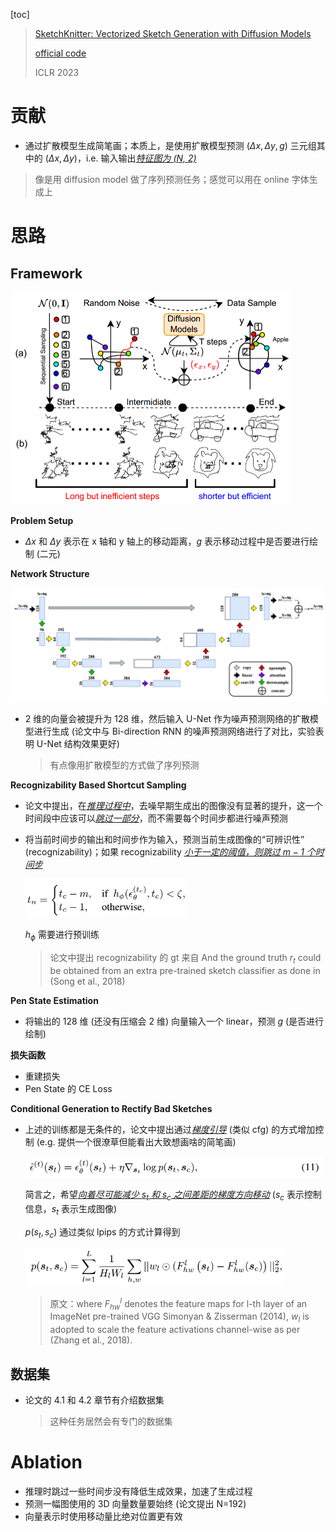 [toc]

> [SketchKnitter: Vectorized Sketch Generation with Diffusion Models](https://openreview.net/pdf?id=4eJ43EN2g6l)
>
> [official code](https://github.com/wangqiang9/SketchKnitter?tab=readme-ov-file)
>
> ICLR 2023

# 贡献

- 通过扩散模型生成简笔画；本质上，是使用扩散模型预测 $(\Delta x,\Delta y,g)$ 三元组其中的 $(\Delta x,\Delta y)$，i.e. 输入输出<u>*特征图为 (N, 2)*</u>

> 像是用 diffusion model 做了序列预测任务；感觉可以用在 online 字体生成上





# 思路

## Framework

<img src="assets/image-20250318222850340.png" alt="image-20250318222850340" style="zoom:50%;" />

**Problem Setup**

- $\Delta x$ 和 $\Delta y$ 表示在 x 轴和 y 轴上的移动距离，$g$ 表示移动过程中是否要进行绘制 (二元)

**Network Structure**

<img src="assets/image-20250318223700276.png" alt="image-20250318223700276" style="zoom:70%;" />

- 2 维的向量会被提升为 128 维，然后输入 U-Net 作为噪声预测网络的扩散模型进行生成 (论文中与 Bi-direction RNN 的噪声预测网络进行了对比，实验表明 U-Net 结构效果更好)

  > 有点像用扩散模型的方式做了序列预测

**Recognizability Based Shortcut Sampling**

- 论文中提出，在<u>*推理过程中*</u>，去噪早期生成出的图像没有显著的提升，这一个时间段中应该可以<u>*跳过一部分*</u>，而不需要每个时间步都进行噪声预测

- 将当前时间步的输出和时间步作为输入，预测当前生成图像的“可辨识性” (recognizability)；如果 recognizability <u>*小于一定的阈值，则跳过 $m-1$ 个时间步*</u>

  <img src="assets/image-20250318224545862.png" alt="image-20250318224545862" style="zoom:60%;" />

  $h_{\phi}$ 需要进行预训练

  > 论文中提出 recognizability 的 gt 来自 And the ground truth $r_t$ could be obtained from an extra pre-trained sketch classifier as done in (Song et al., 2018)

**Pen State Estimation**

- 将输出的 128 维 (还没有压缩会 2 维) 向量输入一个 linear，预测 $g$ (是否进行绘制)

**损失函数**

- 重建损失
- Pen State 的 CE Loss

**Conditional Generation to Rectify Bad Sketches**

- 上述的训练都是无条件的，论文中提出通过<u>*梯度引导*</u> (类似 cfg) 的方式增加控制 (e.g. 提供一个很潦草但能看出大致想画啥的简笔画)

  <img src="assets/image-20250318225136819.png" alt="image-20250318225136819" style="zoom:60%;" />

  简言之，希望<u>*向着尽可能减少 $s_t$ 和 $s_c$ 之间差距的梯度方向移动*</u> ($s_c$ 表示控制信息，$s_t$ 表示生成图像)

  $p(s_t,s_c)$ 通过类似 lpips 的方式计算得到

  <img src="assets/image-20250318225336037.png" alt="image-20250318225336037" style="zoom:60%;" />

  > 原文：where $F_{hw}^l$ denotes the feature maps for l-th layer of an ImageNet pre-trained VGG Simonyan & Zisserman (2014), $w_l$ is adopted to scale the feature activations channel-wise as per (Zhang et al., 2018).



## 数据集

- 论文的 4.1 和 4.2 章节有介绍数据集

  > 这种任务居然会有专门的数据集





# Ablation

- 推理时跳过一些时间步没有降低生成效果，加速了生成过程
- 预测一幅图使用的 3D 向量数量要始终 (论文提出 N=192)
- 向量表示时使用移动量比绝对位置更有效